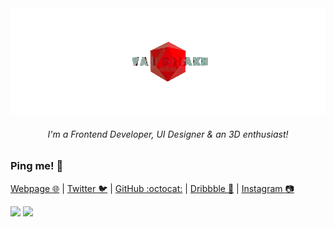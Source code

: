 <div align="center">
    <img src="https://github.com/vaishakhanil/vaishakhanil/blob/master/turn.gif">
    <h6><i>I'm a Frontend Developer, UI Designer & an 3D enthusiast!</i></h6>
</div>

### Ping me! :maple_leaf:
[Webpage :globe_with_meridians:](https://vaishakhanil.github.io/) | [Twitter :bird:](https://twitter.com/_vaishakhanil_) | [GitHub :octocat:](https://github.com/vaishakhanil) | [Dribbble :art:](https://dribbble.com/vaishakhanil) | [Instagram :camera:](https://www.instagram.com/_vaishakhanil_/) 
<p>
    <img src="https://visitor-badge.glitch.me/badge?page_id=vaishakhanil.visitor-badge">
    <img src="https://img.shields.io/badge/status-up-brightgreen">
<p/>